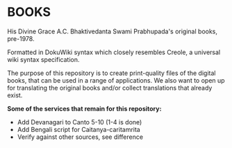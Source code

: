 # BOOKS

His Divine Grace A.C. Bhaktivedanta Swami Prabhupada's original books, pre-1978.

Formatted in DokuWiki syntax which closely resembles Creole, a universal wiki syntax specification.

The purpose of this repository is to create print-quality files of the digital books, that can be used in a range of applications. We also want to open up for translating the original books and/or collect translations that already exist.

**Some of the services that remain for this repository:**

  * Add Devanagari to Canto 5-10 (1-4 is done)
  * Add Bengali script for Caitanya-caritamrita
  * Verify against other sources, see difference
